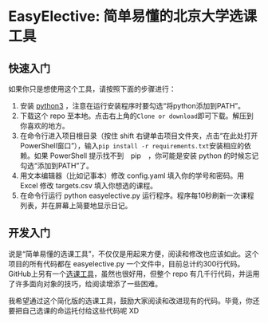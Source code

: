 # EasyElective: 简单易懂的北京大学选课工具

## 快速入门
如果你只是想使用这个工具，请按照下面的步骤进行：
  1. 安装 [python3](https://www.python.org/) ，注意在运行安装程序时要勾选“将python添加到PATH”。
  2. 下载这个 repo 至本地。点击右上角的`Clone or download`即可下载。解压到你喜欢的地方。
  3. 在命令行进入项目根目录（按住 shift 右键单击项目文件夹，点击“在此处打开PowerShell窗口”），输入`pip install -r requirements.txt`安装相应的依赖。如果 PowerShell 提示找不到　pip　，你可能是安装 python 的时候忘记勾选“添加到PATH”了。
  4. 用文本编辑器（比如记事本）修改 config.yaml 填入你的学号和密码。用 Excel 修改 targets.csv 填入你想选的课程。
  5. 在命令行运行 python easyelective.py 运行程序。程序每10秒刷新一次课程列表，并在屏幕上简要地显示日记。

## 开发入门
说是“简单易懂的选课工具”，不仅仅是用起来方便，阅读和修改也应该如此。这个项目的所有代码都在 easyelective.py 一个文件中，目前总计约300行代码。GitHub上另有一个[选课工具](https://github.com/zhongxinghong/PKUAutoElective)，虽然也很好用，但整个 repo 有几千行代码，并运用了许多面向对象的技巧，给阅读增添了一些困难。

我希望通过这个简化版的选课工具，鼓励大家阅读和改进现有的代码。毕竟，你还要把自己选课的命运托付给这些代码呢 XD
